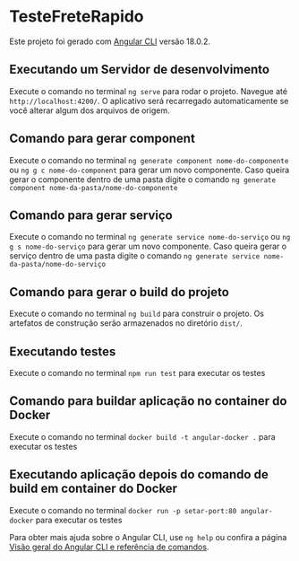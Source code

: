 # TesteFreteRapido

Este projeto foi gerado com [Angular CLI](https://github.com/angular/angular-cli) versão 18.0.2.

## Executando um Servidor de desenvolvimento

Execute o comando no terminal `ng serve` para rodar o projeto. Navegue até `http://localhost:4200/`. O aplicativo será recarregado automaticamente se você alterar algum dos arquivos de origem.

##  Comando para gerar component

Execute o comando no terminal `ng generate component nome-do-componente` ou `ng g c nome-do-component` para gerar um novo componente. Caso queira gerar o componente dentro de uma pasta digite o comando `ng generate component nome-da-pasta/nome-do-componente`

##  Comando para gerar serviço

Execute o comando no terminal `ng generate service nome-do-serviço` ou `ng g s nome-do-serviço` para gerar um novo componente. Caso queira gerar o serviço dentro de uma pasta digite o comando `ng generate service nome-da-pasta/nome-do-serviço`
  
## Comando para gerar o build do projeto

Execute o comando no terminal `ng build` para construir o projeto. Os artefatos de construção serão armazenados no diretório `dist/`.

## Executando testes 

Execute o comando no terminal `npm run test` para executar os testes

## Comando para buildar aplicação no container do Docker

Execute o comando no terminal `docker build -t angular-docker .` para executar os testes


## Executando aplicação depois do comando de build em container do Docker 

Execute o comando no terminal `docker run -p setar-port:80 angular-docker` para executar os testes


Para obter mais ajuda sobre o Angular CLI, use `ng help` ou confira a página [Visão geral do Angular CLI e referência de comandos](https://angular.dev/tools/cli).